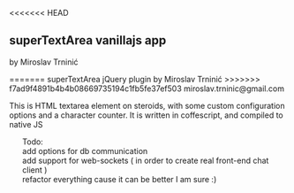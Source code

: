 <<<<<<< HEAD

<h2>superTextArea vanillajs app</h2>
<p>by Miroslav Trninić</p>
=======
superTextArea jQuery plugin
by Miroslav Trninić
>>>>>>> f7ad9f4891b4b4b08669735194c1fb5fe37ef503
miroslav.trninic@gmail.com

<p>This is HTML textarea element  on steroids, with some custom configuration options and a character counter. It is written in coffescript, and compiled to native JS</p>

<ul>Todo:
    <li style ="list-style-type:none"> add options for db communication </li>
    <li style="list-style-type:none"> add support for web-sockets ( in order to create real front-end chat client )</li>
    <li style="list-style-type:none"> refactor everything cause it can be better I am sure :) </li>
</ul>

